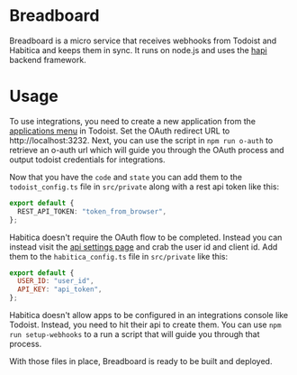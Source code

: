 # Breadboard

Breadboard is a micro service that receives webhooks from Todoist and Habitica
and keeps them in sync. It runs on node.js and uses the
[hapi](https://hapi.dev/) backend framework.

# Usage

To use integrations, you need to create a new application from the
[applications menu](https://developer.todoist.com/appconsole.html) in Todoist.
Set the OAuth redirect URL to http://localhost:3232. Next, you can use the
script in `npm run o-auth` to retrieve an o-auth url which will guide you
through the OAuth process and output todoist credentials for integrations.

Now that you have the `code` and `state` you can add them to the
`todoist_config.ts` file in `src/private` along with a rest api token like this:

```ts
export default {
  REST_API_TOKEN: "token_from_browser",
};
```

Habitica doesn't require the OAuth flow to be completed. Instead you can instead
visit the [api settings page](https://habitica.com/user/settings/api) and crab
the user id and client id. Add them to the `habitica_config.ts` file in
`src/private` like this:

```js
export default {
  USER_ID: "user_id",
  API_KEY: "api_token",
};
```

Habitica doesn't allow apps to be configured in an integrations console like
Todoist. Instead, you need to hit their api to create them. You can use
`npm run setup-webhooks` to a run a script that will guide you through that
process.

With those files in place, Breadboard is ready to be built and deployed.
